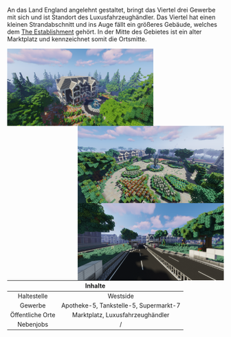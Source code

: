 An das Land England angelehnt gestaltet, bringt das Viertel drei Gewerbe mit sich und ist Standort des Luxusfahrzeughändler.  Das Viertel hat einen kleinen Strandabschnitt und ins Auge fällt ein größeres Gebäude, welches dem [The Establishment](../../pages/fraktionen/establishment.md) gehört. In der Mitte des Gebietes ist ein alter Marktplatz und kennzeichnet somit die Ortsmitte. 



<img align="left" width="340" eight="340" src="../../../assets/image/gebiete/Westside2.png"> <img align="right" width="340" eight="340" src="../../../assets/image/gebiete/Westside3.png">





<img align="right" width="340" eight="340" src="../../../assets/image/gebiete/Westside1.png">

<table>
  <thead>
    <tr>
      <th colspan=2 align="center">Inhalte</th>
    </tr>
  </thead>
  <tbody>
    <tr>
      <td align="center">Haltestelle</td>
      <td align="center">Westside</td>
    </tr>
    <tr>
      <td align="center">Gewerbe</td>
      <td align="center">Apotheke-5, Tankstelle-5, Supermarkt-7</td>
    </tr>
    <tr>
      <td align="center">Öffentliche Orte</td>
      <td align="center">Marktplatz, Luxusfahrzeughändler</td>
    </tr>
    <tr>
      <td align="center">Nebenjobs</td>
      <td align="center">/</td>
    </tr>
  </tbody>
</table>
